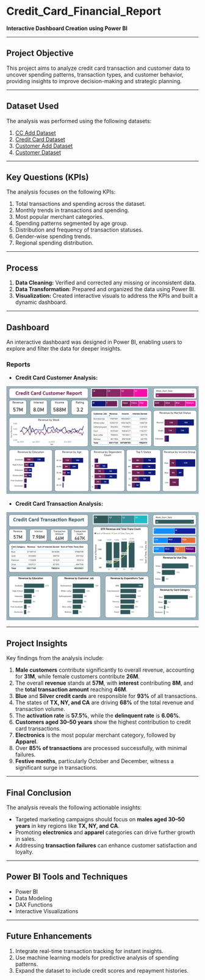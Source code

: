 # Credit_Card_Financial_Report
**Interactive Dashboard Creation using Power BI**

---

## Project Objective  
This project aims to analyze credit card transaction and customer data to uncover spending patterns, transaction types, and customer behavior, providing insights to improve decision-making and strategic planning.

---

## Dataset Used  
The analysis was performed using the following datasets:  
1. [CC Add Dataset](https://github.com/md-danish-ansari/Credit_Card_Report/blob/main/cc_add.csv)  
2. [Credit Card Dataset](https://github.com/md-danish-ansari/Credit_Card_Report/blob/main/credit_card.csv)  
3. [Customer Add Dataset](https://github.com/md-danish-ansari/Credit_Card_Report/blob/main/cust_add.csv)  
4. [Customer Dataset](https://github.com/md-danish-ansari/Credit_Card_Report/blob/main/customer.csv)

---

## Key Questions (KPIs)  
The analysis focuses on the following KPIs:  
1. Total transactions and spending across the dataset.  
2. Monthly trends in transactions and spending.  
3. Most popular merchant categories.  
4. Spending patterns segmented by age group.  
5. Distribution and frequency of transaction statuses.  
6. Gender-wise spending trends.  
7. Regional spending distribution.  

---

## Process  
1. **Data Cleaning:** Verified and corrected any missing or inconsistent data.  
2. **Data Transformation:** Prepared and organized the data using Power BI.  
3. **Visualization:** Created interactive visuals to address the KPIs and built a dynamic dashboard.  

---

## Dashboard  
An interactive dashboard was designed in Power BI, enabling users to explore and filter the data for deeper insights.

### **Reports**
- **Credit Card Customer Analysis:**

![Credit Card Customer](https://github.com/md-danish-ansari/Credit_Card_Report/blob/main/Credit_Card_Customer.png)

- **Credit Card Transaction Analysis:**

![Credit Card Transaction](https://github.com/md-danish-ansari/Credit_Card_Report/blob/main/Credit_Card_Transaction.png)

---

## Project Insights  
Key findings from the analysis include:  
1. **Male customers** contribute significantly to overall revenue, accounting for **31M**, while female customers contribute **26M**.  
2. The overall **revenue** stands at **57M**, with **interest** contributing **8M**, and the **total transaction amount** reaching **46M**.  
3. **Blue** and **Silver credit cards** are responsible for **93%** of all transactions.  
4. The states of **TX, NY, and CA** are driving **68%** of the total revenue and transaction volume.  
5. The **activation rate** is **57.5%**, while the **delinquent rate** is **6.06%**.  
6. **Customers aged 30–50 years** show the highest contribution to credit card transactions.  
7. **Electronics** is the most popular merchant category, followed by **Apparel**.  
8. Over **85% of transactions** are processed successfully, with minimal failures.  
9. **Festive months**, particularly October and December, witness a significant surge in transactions.

---

## Final Conclusion  
The analysis reveals the following actionable insights:  
- Targeted marketing campaigns should focus on **males aged 30–50 years** in key regions like **TX, NY, and CA**.  
- Promoting **electronics** and **apparel** categories can drive further growth in sales.  
- Addressing **transaction failures** can enhance customer satisfaction and loyalty.

---

## Power BI Tools and Techniques  
- Power BI  
- Data Modeling  
- DAX Functions  
- Interactive Visualizations  

---

## Future Enhancements  
1. Integrate real-time transaction tracking for instant insights.  
2. Use machine learning models for predictive analysis of spending patterns.  
3. Expand the dataset to include credit scores and repayment histories.

